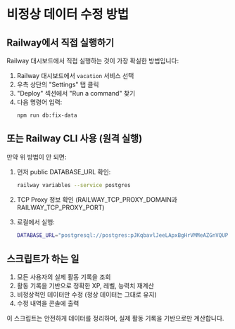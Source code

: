 # 비정상 데이터 수정 방법

## Railway에서 직접 실행하기

Railway 대시보드에서 직접 실행하는 것이 가장 확실한 방법입니다:

1. Railway 대시보드에서 `vacation` 서비스 선택
2. 우측 상단의 "Settings" 탭 클릭
3. "Deploy" 섹션에서 "Run a command" 찾기
4. 다음 명령어 입력:
   ```
   npm run db:fix-data
   ```

## 또는 Railway CLI 사용 (원격 실행)

만약 위 방법이 안 되면:

1. 먼저 public DATABASE_URL 확인:
   ```bash
   railway variables --service postgres
   ```

2. TCP Proxy 정보 확인 (RAILWAY_TCP_PROXY_DOMAIN과 RAILWAY_TCP_PROXY_PORT)

3. 로컬에서 실행:
   ```bash
   DATABASE_URL="postgresql://postgres:pJKqbavlJeeLApxBgHrVMMeAZGnVQUPO@gondola.proxy.rlwy.net:19477/railway" npm run db:fix-data
   ```

## 스크립트가 하는 일

1. 모든 사용자의 실제 활동 기록을 조회
2. 활동 기록을 기반으로 정확한 XP, 레벨, 능력치 재계산
3. 비정상적인 데이터만 수정 (정상 데이터는 그대로 유지)
4. 수정 내역을 콘솔에 출력

이 스크립트는 안전하게 데이터를 정리하며, 실제 활동 기록을 기반으로만 계산합니다.